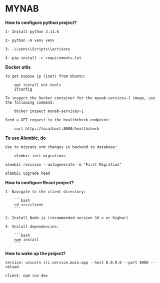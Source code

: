 # MYNAB

**How to configure python project?**

    1- Install python 3.11.6

    2- python -m venv venv

    3- .\\venv\\Scripts\\activate

    4- pip install -r requirements.txt

**Docker utils**

    To get expose ip (inet) from Ubuntu:
    
        apt install net-tools
        ifconfig

    To inspect the Docker container for the mynab-services-1 image, use the following command:

        docker inspect mynab-services-1

    Send a GET request to the healthcheck endpoint:

        curl http://localhost:8000/healthcheck

**To use Alembic, do**

    Use to migrate orm changes in backend to database:
    
        alembic init migrations

    alembic revision --autogenerate -m "First Migration"

    alembic upgrade head

**How to configure React project?**

    1- Navigate to the client directory:

        ```bash
        cd src/client
        ```

    2- Install Node.js (recommended version 16.x or higher)

    3- Install dependencies:

        ```bash
        npm install
        ```

**How to wake up the project?**

    service: uvicorn src.service.main:app --host 0.0.0.0 --port 8000 --reload

    client: npm run dev